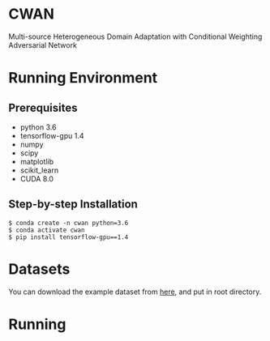 # CWAN

Multi-source Heterogeneous Domain Adaptation with Conditional Weighting Adversarial Network

# Running Environment

## Prerequisites
* python 3.6
* tensorflow-gpu 1.4
* numpy
* scipy
* matplotlib
* scikit_learn
* CUDA 8.0

## Step-by-step Installation

```
$ conda create -n cwan python=3.6
$ conda activate cwan
$ pip install tensorflow-gpu==1.4
```

# Datasets

You can download the example dataset from [here](), and put in root directory.

# Running
